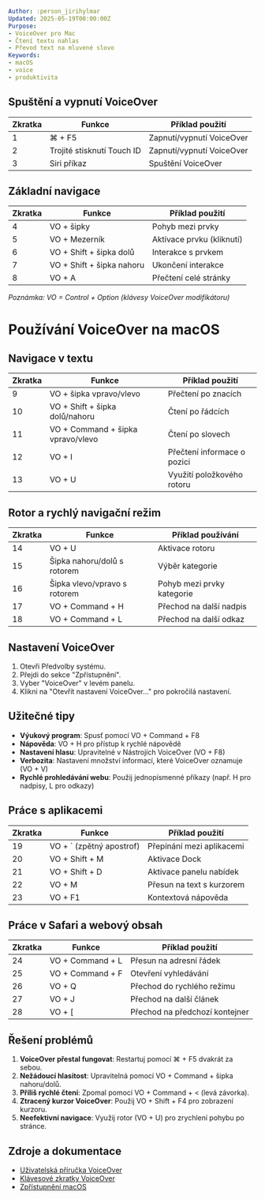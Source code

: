 
```yaml
Author: :person_jirihylmar
Updated: 2025-05-19T00:00:00Z
Purpose:
- VoiceOver pro Mac
- Čtení textu nahlas
- Převod text na mluvené slovo
Keywords:
- macOS
- voice
- produktivita
```

## Spuštění a vypnutí VoiceOver

| Zkratka | Funkce | Příklad použití |
|---------|--------|----------------|
| 1 | ⌘ + F5 | Zapnutí/vypnutí VoiceOver | Rychlé aktivování asistenta VoiceOver |
| 2 | Trojité stisknutí Touch ID | Zapnutí/vypnutí VoiceOver | Alternativní způsob aktivace |
| 3 | Siri příkaz | Spuštění VoiceOver | "Hey Siri, zapni VoiceOver" |

## Základní navigace

| Zkratka | Funkce | Příklad použití |
|---------|--------|----------------|
| 4 | VO + šipky | Pohyb mezi prvky | Procházení nabídky, přepínání mezi tlačítky |
| 5 | VO + Mezerník | Aktivace prvku (kliknutí) | Stisknutí tlačítka, otevření odkazu |
| 6 | VO + Shift + šipka dolů | Interakce s prvkem | Zahájení práce s komplexním prvkem |
| 7 | VO + Shift + šipka nahoru | Ukončení interakce | Opuštění komplexního prvku |
| 8 | VO + A | Přečtení celé stránky | Získání přehledu o celém obsahu |

*Poznámka: VO = Control + Option (klávesy VoiceOver modifikátoru)*
# Používání VoiceOver na macOS

## Navigace v textu

| Zkratka | Funkce | Příklad použití |
|---------|--------|----------------|
| 9 | VO + šipka vpravo/vlevo | Přečtení po znacích | Kontrola přesného zápisu slova |
| 10 | VO + Shift + šipka dolů/nahoru | Čtení po řádcích | Poslech řádek po řádku |
| 11 | VO + Command + šipka vpravo/vlevo | Čtení po slovech | Kontrola jednotlivých slov |
| 12 | VO + I | Přečtení informace o pozici | Zjištění aktuální pozice kurzoru |
| 13 | VO + U | Využití položkového rotoru | Procházení stránky podle typu prvku |

## Rotor a rychlý navigační režim

| Zkratka | Funkce | Příklad používání |
|---------|--------|-------------------|
| 14 | VO + U | Aktivace rotoru | Přepínání mezi typy navigace |
| 15 | Šipka nahoru/dolů s rotorem | Výběr kategorie | Přepínání mezi odkazy, nadpisy, formuláři |
| 16 | Šipka vlevo/vpravo s rotorem | Pohyb mezi prvky kategorie | Přecházení mezi všemi nadpisy |
| 17 | VO + Command + H | Přechod na další nadpis | Rychlé skákání mezi sekcemi dokumentu |
| 18 | VO + Command + L | Přechod na další odkaz | Rychlé procházení odkazů na stránce |

## Nastavení VoiceOver

1. Otevři Předvolby systému.
2. Přejdi do sekce "Zpřístupnění".
3. Vyber "VoiceOver" v levém panelu.
4. Klikni na "Otevřít nastavení VoiceOver..." pro pokročilá nastavení.

## Užitečné tipy

- **Výukový program**: Spusť pomocí VO + Command + F8
- **Nápověda**: VO + H pro přístup k rychlé nápovědě
- **Nastavení hlasu**: Upravitelné v Nástrojích VoiceOver (VO + F8)
- **Verbozita**: Nastavení množství informací, které VoiceOver oznamuje (VO + V)
- **Rychlé prohledávání webu**: Použij jednopísmenné příkazy (např. H pro nadpisy, L pro odkazy)

## Práce s aplikacemi

| Zkratka | Funkce | Příklad použití |
|---------|--------|----------------|
| 19 | VO + \` (zpětný apostrof) | Přepínání mezi aplikacemi | Navigace mezi otevřenými programy |
| 20 | VO + Shift + M | Aktivace Dock | Přístup k aplikacím v Docku |
| 21 | VO + Shift + D | Aktivace panelu nabídek | Přístup k horní nabídce aplikací |
| 22 | VO + M | Přesun na text s kurzorem | Synchronizace VoiceOver s aktivním kurzorem |
| 23 | VO + F1 | Kontextová nápověda | Zobrazení dostupných příkazů pro aktuální kontext |

## Práce v Safari a webový obsah

| Zkratka | Funkce | Příklad použití |
|---------|--------|----------------|
| 24 | VO + Command + L | Přesun na adresní řádek | Zadání URL adresy |
| 25 | VO + Command + F | Otevření vyhledávání | Vyhledávání na stránce |
| 26 | VO + Q | Přechod do rychlého režimu | Navigace jen pomocí jednopísmenných příkazů |
| 27 | VO + J | Přechod na další článek | Navigace mezi hlavními obsahovými bloky |
| 28 | VO + \[ | Přechod na předchozí kontejner | Zpět na předchozí sekci obsahu |

## Řešení problémů

1. **VoiceOver přestal fungovat**: Restartuj pomocí ⌘ + F5 dvakrát za sebou.
2. **Nežádoucí hlasitost**: Upravitelná pomocí VO + Command + šipka nahoru/dolů.
3. **Příliš rychlé čtení**: Zpomal pomocí VO + Command + < (levá závorka).
4. **Ztracený kurzor VoiceOver**: Použij VO + Shift + F4 pro zobrazení kurzoru.
5. **Neefektivní navigace**: Využij rotor (VO + U) pro zrychlení pohybu po stránce.

## Zdroje a dokumentace

- [Uživatelská příručka VoiceOver](https://support.apple.com/cs-cz/guide/voiceover/welcome/mac)
- [Klávesové zkratky VoiceOver](https://support.apple.com/cs-cz/HT201541)
- [Zpřístupnění macOS](https://www.apple.com/cz/accessibility/mac/)